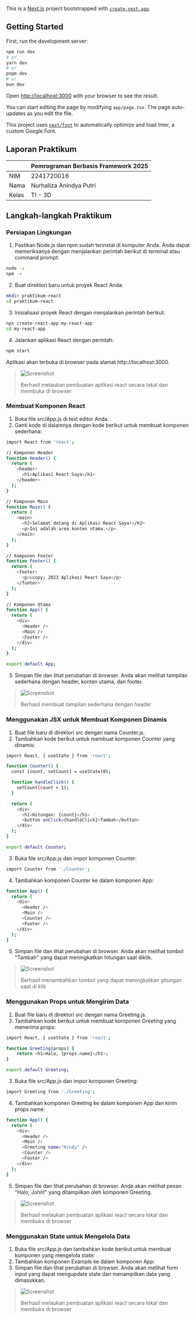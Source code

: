 This is a [Next.js](https://nextjs.org/) project bootstrapped with [`create-next-app`](https://github.com/vercel/next.js/tree/canary/packages/create-next-app).

## Getting Started

First, run the development server:

```bash
npm run dev
# or
yarn dev
# or
pnpm dev
# or
bun dev
```

Open [http://localhost:3000](http://localhost:3000) with your browser to see the result.

You can start editing the page by modifying `app/page.tsx`. The page auto-updates as you edit the file.

This project uses [`next/font`](https://nextjs.org/docs/basic-features/font-optimization) to automatically optimize and load Inter, a custom Google Font.

## Laporan Praktikum

|  | Pemrograman Berbasis Framework 2025 |
|--|--|
| NIM |  2241720016|
| Nama |  Nurhaliza Anindya Putri |
| Kelas | TI - 3D |


##  Langkah-langkah Praktikum 
### Persiapan Lingkungan

1. Pastikan Node.js dan npm sudah terinstal di komputer Anda. Anda dapat memeriksanya dengan menjalankan perintah berikut di terminal atau command prompt: 
```bash 
node -v
npm -v
```
2. Buat direktori baru untuk proyek React Anda: 
```bash 
mkdir praktikum-react
cd praktikum-react
```
3. Inisialisasi proyek React dengan menjalankan perintah berikut: 
```bash 
npx create-react-app my-react-app
cd my-react-app
```
4. Jalankan aplikasi React dengan perintah: 
```bash 
npm start
```
Aplikasi akan terbuka di browser pada alamat http://localhost:3000. 

> ![Screenshot](assets-report/01.png)
> 
> Berhasil melaukan pembuatan aplikasi react secara lokal dan membuka di browser

### Membuat Komponen React 
1. Buka file src/App.js di text editor Anda. 
2. Ganti kode di dalamnya dengan kode berikut untuk membuat komponen sederhana: 
```bash
import React from 'react';

// Komponen Header
function Header() {
  return (
    <header>
      <h1>Aplikasi React Saya</h1>
    </header>
  );
}

// Komponen Main
function Main() {
  return (
    <main>
      <h2>Selamat datang di Aplikasi React Saya!</h2>
      <p>Ini adalah area konten utama.</p>
    </main>
  );
}

// Komponen Footer
function Footer() {
  return (
    <footer>
      <p>&copy; 2023 Aplikasi React Saya</p>
    </footer>
  );
}

// Komponen Utama
function App() {
  return (
    <div>
      <Header />
      <Main />
      <Footer />
    </div>
  );
}

export default App;

```
3. Simpan file dan lihat perubahan di browser. Anda akan melihat tampilan sederhana dengan header, konten utama, dan footer. 

> ![Screenshot](assets-report/02.png)
> 
> Berhasil membuat tampilan sederhana dengan header

### Menggunakan JSX untuk Membuat Komponen Dinamis 
1. Buat file baru di direktori src dengan nama Counter.js. 
2. Tambahkan kode berikut untuk membuat komponen Counter yang dinamis: 
```bash
import React, { useState } from 'react';

function Counter() {
  const [count, setCount] = useState(0);

  function handleClick() {
    setCount(count + 1);
  }

  return (
    <div>
      <h1>Hitungan: {count}</h1>
      <button onClick={handleClick}>Tambah</button>
    </div>
  );
}

export default Counter;

```
3. Buka file src/App.js dan impor komponen Counter: 
```bash
import Counter from './Counter';
```
4. Tambahkan komponen Counter ke dalam komponen App: 
```bash
function App() {
  return (
    <div>
      <Header />
      <Main />
      <Counter />
      <Footer />
    </div>
  );
}

```
5. Simpan file dan lihat perubahan di browser. Anda akan melihat tombol "Tambah" yang dapat meningkatkan hitungan saat diklik. 

> ![Screenshot](assets-report/03.png)
> 
> Berhasil menambahkan tombol yang dapat meningkatkan gitungan saat di klik

### Menggunakan Props untuk Mengirim Data 
1. Buat file baru di direktori src dengan nama Greeting.js. 
2. Tambahkan kode berikut untuk membuat komponen Greeting yang menerima props: 
```bash
import React, { useState } from 'react';

function Greeting(props) {
    return <h1>Halo, {props.name}</h1>;
}

export default Greeting;

```
3. Buka file src/App.js dan impor komponen Greeting: 
```bash
import Greeting from './Greeting';

```
4. Tambahkan komponen Greeting ke dalam komponen App dan kirim props name: 
```bash
function App() {
  return (
    <div>
      <Header />
      <Main />
      <Greeting name="Nindy" />
      <Counter />
      <Footer />
    </div>
  );
}

```
5. Simpan file dan lihat perubahan di browser. Anda akan melihat pesan "Halo, John!" yang 
ditampilkan oleh komponen Greeting. 

> ![Screenshot](assets-report/04png)
> 
> Berhasil melaukan pembuatan aplikasi react secara lokal dan membuka di browser

### Menggunakan State untuk Mengelola Data 
1. Buka file src/App.js dan tambahkan kode berikut untuk membuat komponen yang mengelola state: 
2. Tambahkan komponen Example ke dalam komponen App: 
3. Simpan file dan lihat perubahan di browser. Anda akan melihat form input yang dapat mengupdate state dan menampilkan data yang dimasukkan. 

> ![Screenshot](assets-report/05.png)
> 
> Berhasil melaukan pembuatan aplikasi react secara lokal dan membuka di browser

